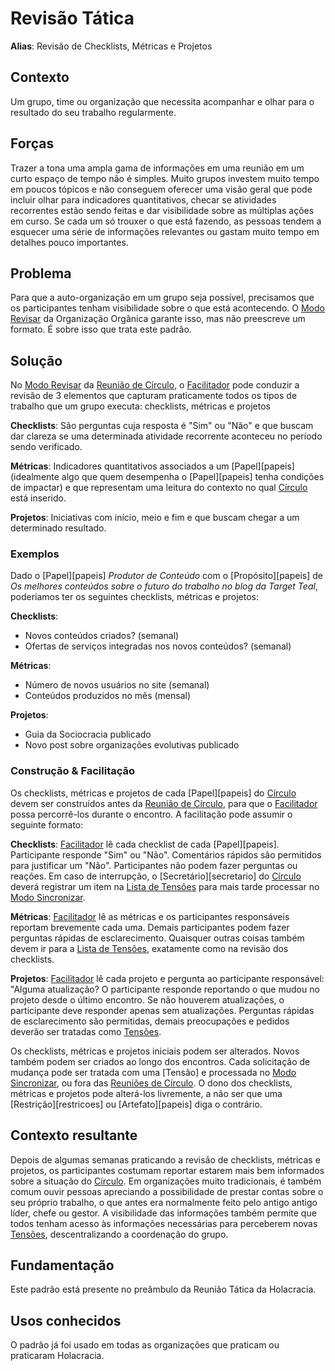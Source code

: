 # Revisão Tática
**Alias**: Revisão de Checklists, Métricas e Projetos

## Contexto
Um grupo, time ou organização que necessita acompanhar e olhar para o resultado do seu trabalho regularmente.

## Forças
Trazer a tona uma ampla gama de informações em uma reunião em um curto espaço de tempo não é simples. Muito grupos investem muito tempo em poucos tópicos e não conseguem oferecer uma visão geral que pode incluir olhar para indicadores quantitativos, checar se atividades recorrentes estão sendo feitas e dar visibilidade sobre as múltiplas ações em curso. Se cada um só trouxer o que está fazendo, as pessoas tendem a esquecer uma série de informações relevantes ou gastam muito tempo em detalhes pouco importantes.

## Problema
Para que a auto-organização em um grupo seja possível, precisamos que os participantes tenham visibilidade sobre o que está acontecendo. O [Modo Revisar][modo-revisar] da Organização Orgânica garante isso, mas não preescreve um formato. É sobre isso que trata este padrão.

## Solução
No [Modo Revisar][modo-revisar] da [Reunião de Círculo][reunioes-de-circulo], o [Facilitador][facilitador] pode conduzir a revisão de 3 elementos que capturam praticamente todos os tipos de trabalho que um grupo executa: checklists, métricas e projetos

**Checklists**: São perguntas cuja resposta é "Sim" ou "Não" e que buscam dar clareza se uma determinada atividade recorrente aconteceu no período sendo verificado.

**Métricas**: Indicadores quantitativos associados a um [Papel][papeis] (idealmente algo que quem desempenha o [Papel][papeis] tenha condições de impactar) e que representam uma leitura do contexto no qual [Círculo][circulos] está inserido.

**Projetos**: Iniciativas com início, meio e fim e que buscam chegar a um determinado resultado.

### Exemplos

Dado o [Papel][papeis] *Produtor de Conteúdo* com o [Propósito][papeis] de *Os melhores conteúdos sobre o futuro do trabalho no blog da Target Teal*, poderíamos ter os seguintes checklists, métricas e projetos:

**Checklists**:
- Novos conteúdos criados? (semanal)
- Ofertas de serviços integradas nos novos conteúdos? (semanal)

**Métricas**:
- Número de novos usuários no site (semanal)
- Conteúdos produzidos no mês (mensal)

**Projetos**:
- Guia da Sociocracia publicado
- Novo post sobre organizações evolutivas publicado

### Construção & Facilitação

Os checklists, métricas e projetos de cada [Papel][papeis] do [Círculo][circulos] devem ser construídos antes da [Reunião de Círculo][reunioes-de-circulo], para que o [Facilitador][facilitador] possa percorrê-los durante o encontro. A facilitação pode assumir o seguinte formato:

**Checklists**: [Facilitador][facilitador] lê cada checklist de cada [Papel][papeis]. Participante responde "Sim" ou "Não". Comentários rápidos são permitidos para justificar um "Não". Participantes não podem fazer perguntas ou reações. Em caso de interrupção, o [Secretário][secretario] do [Círculo][circulos] deverá registrar um item na [Lista de Tensões][lista-de-tensoes] para mais tarde processar no [Modo Sincronizar][modo-sincronizar].

**Métricas**: [Facilitador][facilitador] lê as métricas e os participantes responsáveis reportam brevemente cada uma. Demais participantes podem fazer perguntas rápidas de esclarecimento. Quaisquer outras coisas também devem ir para a [Lista de Tensões][lista-de-tensoes], exatamente como na revisão dos checklists.

**Projetos**: [Facilitador][facilitador] lê cada projeto e pergunta ao participante responsável: "Alguma atualização? O participante responde reportando o que mudou no projeto desde o último encontro. Se não houverem atualizações, o participante deve responder apenas sem atualizações. Perguntas rápidas de esclarecimento são permitidas, demais preocupações e pedidos deverão ser tratadas como [Tensões][tensoes].

Os checklists, métricas e projetos iniciais podem ser alterados. Novos também podem ser criados ao longo dos encontros. Cada solicitação de mudança pode ser tratada com uma [Tensão] e processada no [Modo Sincronizar][modo-sincronizar], ou fora das [Reuniões de Círculo][reunioes-de-circulo]. O dono dos checklists, métricas e projetos pode alterá-los livremente, a não ser que uma [Restrição][restricoes] ou [Artefato][papeis] diga o contrário.

## Contexto resultante
Depois de algumas semanas praticando a revisão de checklists, métricas e projetos, os participantes costumam reportar estarem mais bem informados sobre a situação do [Círculo][circulos]. Em organizações muito tradicionais, é também comum ouvir pessoas apreciando a possibilidade de prestar contas sobre o seu próprio trabalho, o que antes era normalmente feito pelo antigo antigo líder, chefe ou gestor. A visibilidade das informações também permite que todos tenham acesso às informações necessárias para perceberem novas [Tensões][tensoes], descentralizando a coordenação do grupo.

## Fundamentação

Este padrão está presente no preâmbulo da Reunião Tática da Holacracia.

## Usos conhecidos

O padrão já foi usado em todas as organizações que praticam ou praticaram Holacracia.

[circulos]: ../../meta-acordos/estrutura-organizacional.md#circulos
[tensoes]: ../../meta-acordos/organizacao.md#tensoes
[facilitador]: ../../meta-acordos/papeis-essenciais.md#facilitador
[elo-externo]: ../../meta-acordos/papeis-essenciais.md#elo-externo
[reunioes-de-circulo]: ../../meta-acordos/reunioes-de-circulo.md
[modo-sincronizar]: ../../meta-acordos/reunioes-de-circulo.md#modo-sincronizar
[modo-revisar]: ../../meta-acordos/reunioes-de-circulo.md#modo-revisar
[lista-de-tensoes]: ../../meta-acordos/reunioes-de-circulo.md#lista-de-tensoes
